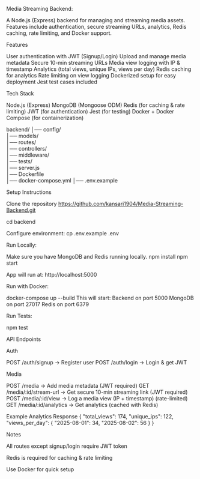 
Media Streaming Backend: 

A Node.js (Express) backend for managing and streaming media assets.
Features include authentication, secure streaming URLs, analytics, Redis caching, rate limiting, and Docker support.

Features

User authentication with JWT (Signup/Login)
Upload and manage media metadata
Secure 10-min streaming URLs
Media view logging with IP & timestamp
Analytics (total views, unique IPs, views per day)
Redis caching for analytics
Rate limiting on view logging
Dockerized setup for easy deployment
Jest test cases included

Tech Stack

Node.js (Express)
MongoDB (Mongoose ODM)
Redis (for caching & rate limiting)
JWT (for authentication)
Jest (for testing)
Docker + Docker Compose (for containerization)

backend/
│── config/        
│── models/        
│── routes/        
│── controllers/   
│── middleware/     
│── tests/         
│── server.js      
│── Dockerfile     
│── docker-compose.yml
│── .env.example

Setup Instructions

Clone the repository
https://github.com/kansari1904/Media-Streaming-Backend.git

cd backend

Configure environment:
cp .env.example .env

Run Locally:

Make sure you have MongoDB and Redis running locally.
npm install
npm start

App will run at: http://localhost:5000

Run with Docker:

docker-compose up --build
This will start:
Backend on port 5000
MongoDB on port 27017
Redis on port 6379

 Run Tests:

npm test

API Endpoints

Auth

POST /auth/signup → Register user
POST /auth/login → Login & get JWT

Media

POST /media → Add media metadata (JWT required)
GET /media/:id/stream-url → Get secure 10-min streaming link (JWT required)
POST /media/:id/view → Log a media view (IP + timestamp) (rate-limited)
GET /media/:id/analytics → Get analytics (cached with Redis)

Example Analytics Response
{
  "total_views": 174,
  "unique_ips": 122,
  "views_per_day": {
    "2025-08-01": 34,
    "2025-08-02": 56
  }
}

Notes

All routes except signup/login require JWT token

Redis is required for caching & rate limiting

Use Docker for quick setup


